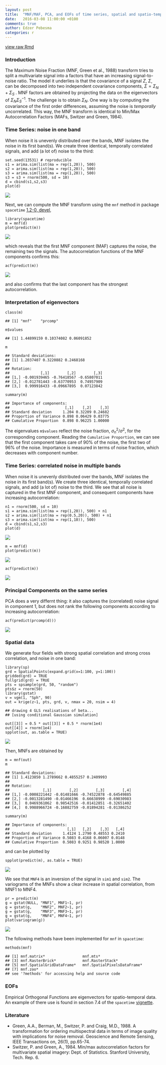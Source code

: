 ```yaml
---
layout: post
title:  "MNF/MAF, PCA, and EOFs of time series, spatial and spatio-temporal data"
date:   2016-03-08 11:00:00 +0100
comments: true
author: Edzer Pebesma
categories: r
---
```


[view raw
Rmd](https://raw.githubusercontent.com/edzer/r-spatial/gh-pages/_rmd/2016-03-09-MNF-PCA-EOF.Rmd)

### Introduction

The Maximum Noise Fraction (MNF, Green et al., 1988) transform tries to
split a multivariate signal into a factors that have an increasing
signal-to-noise ratio. The model it underlies is that the covariance of
a signal *Z*, *Σ*, can be decomposed into two independent covariance
components,
*Σ* = *Σ*<sub>*N*</sub> + *Σ*<sub>*S*</sub>
. MNF factors are obtained by projecting the data on the eigenvectors of
*Σ*<sub>*N*</sub>*Σ*<sub>*S*</sub><sup>−1</sup>. The challenge is to
obtain *Σ*<sub>*N*</sub>. One way is by computing the covariance of the
first order differences, assuming the noise is *temporally*
uncorrelated. This way, the MNF transform is identical to Min/Max
Autocorrelation Factors (MAFs, Switzer and Green, 1984).

### Time Series: noise in one band

When noise it is unevenly distributed over the bands, MNF isolates the
noise in its first band(s). We create three identical, temporally
correlated signals, and add (a lot of) noise to the third:

    set.seed(13531) # reproducible
    s1 = arima.sim(list(ma = rep(1,20)), 500)
    s2 = arima.sim(list(ma = rep(1,20)), 500)
    s3 = arima.sim(list(ma = rep(1,20)), 500)
    s3 = s3 + rnorm(500, sd = 10)
    d = cbind(s1,s2,s3)
    plot(d)

![](/images/mnf1-1.png)

Next, we can compute the MNF transform using the `mnf` method in package
`spacetime` [1.2-0, devel](https://github.com/edzer/spacetime/),

    library(spacetime)
    m = mnf(d)
    plot(predict(m))

![](/images/mnf2-1.png)

which reveals that the first MNF component (MAF) captures the noise, the
remaining two the signals. The autocorrelation functions of the MNF
components confirms this:

    acf(predict(m))

![](/images/mnf3-1.png)

and also confirms that the last component has the strongest
autocorrelation.

### Interpretation of eigenvectors

    class(m)

    ## [1] "mnf"    "prcomp"

    m$values

    ## [1] 1.44899159 0.10374082 0.06091852

    m

    ## Standard deviations:
    ## [1] 1.2037407 0.3220882 0.2468168
    ## 
    ## Rotation:
    ##              [,1]        [,2]        [,3]
    ## [1,] -0.001939465 -0.76418567 -0.65807011
    ## [2,] -0.012781443 -0.63770953  0.74957909
    ## [3,]  0.999916433 -0.09667895  0.07123842

    summary(m)

    ## Importance of components:
    ##                         [,1]    [,2]    [,3]
    ## Standard deviation     1.204 0.32209 0.24682
    ## Proportion of Variance 0.898 0.06429 0.03775
    ## Cumulative Proportion  0.898 0.96225 1.00000

The eigenvalues `m$values` reflect the noise fraction,
*σ*<sub>*n*</sub><sup>2</sup>/*σ*<sup>2</sup>, for the corresponding
component. Reading the `Cumulative Proportion`, we can see that the
first component takes care of 90% of the noise, the first two of 96% of
the noise. Importance is measured in terms of noise fraction, which
decreases with component number.

### Time Series: correlated noise in multiple bands

When noise it is unevenly distributed over the bands, MNF isolates the
noise in its first band(s). We create three identical, temporally
correlated signals, and add (a lot of) noise to the third. We see that
all noise is captured in the first MNF component, and consequent
components have increasing autocorrelation:

    n1 = rnorm(500, sd = 10)
    s1 = arima.sim(list(ma = rep(1,20)), 500) + n1
    s2 = arima.sim(list(ma = rep(0.5,20)), 500) + n1
    s3 = arima.sim(list(ma = rep(1,10)), 500)
    d = cbind(s1,s2,s3)
    plot(d)

![](/images/mnf4-1.png)

    m = mnf(d)
    plot(predict(m))

![](/images/mnf4-2.png)

    acf(predict(m))

![](/images/mnf4-3.png)

### Principal Components on the same series

PCA does a very differnt thing: it also captures the (correlated) noise
signal in component 1, but does not rank the following components
according to increasing autocorrelation:

    acf(predict(prcomp(d)))

![](/images/mnf5-1.png)

### Spatial data

We generate four fields with strong spatial correlation and strong cross
correlation, and noise in one band:

    library(sp)
    grd = SpatialPoints(expand.grid(x=1:100, y=1:100))
    gridded(grd) = TRUE
    fullgrid(grd) = TRUE
    pts = spsample(grd, 50, "random")
    pts$z = rnorm(50)
    library(gstat)
    v = vgm(1, "Sph", 90)
    out = krige(z~1, pts, grd, v, nmax = 20, nsim = 4)

    ## drawing 4 GLS realisations of beta...
    ## [using conditional Gaussian simulation]

    out[[3]] = 0.5 * out[[3]] + 0.5 * rnorm(1e4)
    out[[4]] = rnorm(1e4)
    spplot(out, as.table = TRUE)

![](/images/mnf6-1.png)

Then, MNFs are obtained by

    m = mnf(out)
    m

    ## Standard deviations:
    ## [1] 1.4123850 1.2789662 0.4855257 0.2409993
    ## 
    ## Rotation:
    ##               [,1]        [,2]        [,3]        [,4]
    ## [1,] -0.0008221442 -0.01481666 -0.74522878 -0.64549885
    ## [2,] -0.0013281490 -0.01466196  0.66638999 -0.69030983
    ## [3,]  0.0469361062  0.98542516 -0.01412851 -0.32651402
    ## [4,]  0.9988966724 -0.16882759 -0.01894281 -0.01386252

    summary(m)

    ## Importance of components:
    ##                          [,1]   [,2]    [,3]   [,4]
    ## Standard deviation     1.4124 1.2790 0.48553 0.2410
    ## Proportion of Variance 0.5083 0.4168 0.06007 0.0148
    ## Cumulative Proportion  0.5083 0.9251 0.98520 1.0000

and can be plotted by

    spplot(predict(m), as.table = TRUE)

![](/images/mnf8-1.png)

We see that `MNF4` is an inversion of the signal in `sim1` and `sim2`.
The variograms of the MNFs show a clear increase in spatial correlation,
from MNF1 to MNF4.

    pr = predict(m)
    g = gstat(NULL, "MNF1", MNF1~1, pr)
    g = gstat(g,    "MNF2", MNF2~1, pr)
    g = gstat(g,    "MNF3", MNF3~1, pr)
    g = gstat(g,    "MNF4", MNF4~1, pr)
    plot(variogram(g))

![](/images/mnf9-1.png)

The following methods have been implemented for `mnf` in `spacetime`:

    methods(mnf)

    ## [1] mnf.matrix*                 mnf.mts*                   
    ## [3] mnf.RasterBrick*            mnf.RasterStack*           
    ## [5] mnf.SpatialGridDataFrame*   mnf.SpatialPixelsDataFrame*
    ## [7] mnf.zoo*                   
    ## see '?methods' for accessing help and source code

### EOFs

Empirical Orthogonal Functions are eigenvectors for spatio-temporal
data. An example of there use is found in section 7.4 of the `spacetime`
[vignette](https://cran.r-project.org/web/packages/spacetime/vignettes/jss816.pdf).

### Literature

-   Green, A.A., Berman, M., Switzer, P. and Craig, M.D., 1988. A
    transformation for ordering multispectral data in terms of image
    quality with implications for noise removal. Geoscience and Remote
    Sensing, IEEE Transactions on, 26(1), pp.65-74.
-   Switzer, P. and Green, A., 1984. Min/max autocorrelation factors for
    multivariate spatial imagery: Dept. of Statistics. Stanford
    University, Tech. Rep. 6.
